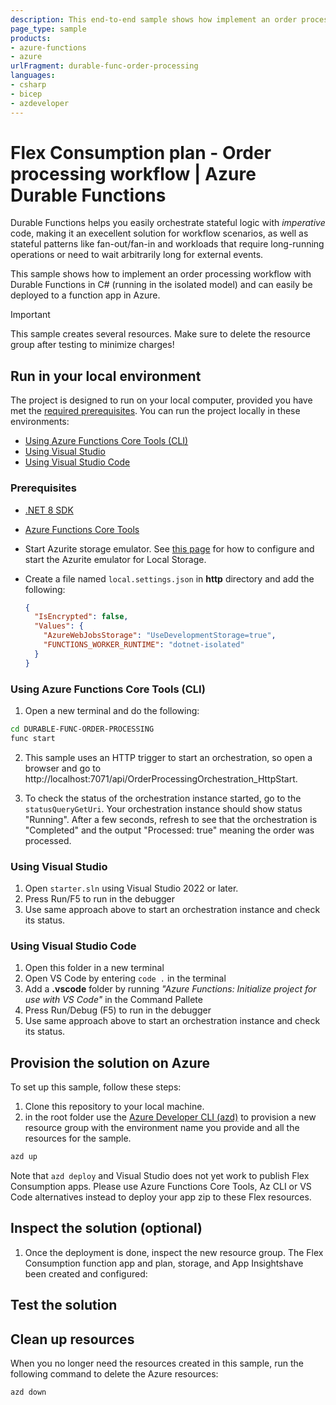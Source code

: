 ```yaml
---
description: This end-to-end sample shows how implement an order processing workflow using Durable Functions. 
page_type: sample
products:
- azure-functions
- azure
urlFragment: durable-func-order-processing
languages:
- csharp
- bicep
- azdeveloper
---
```


# Flex Consumption plan - Order processing workflow | Azure Durable Functions

Durable Functions helps you easily orchestrate stateful logic with *imperative* code, making it an execellent solution for workflow scenarios, as well as stateful patterns like fan-out/fan-in and workloads that require long-running operations or need to wait arbitrarily long for external events. 

This sample shows how to implement an order processing workflow with Durable Functions in C# (running in the isolated model) and can easily be deployed to a function app in Azure. 

> [!IMPORTANT]
> This sample creates several resources. Make sure to delete the resource group after testing to minimize charges!

## Run in your local environment

The project is designed to run on your local computer, provided you have met the [required prerequisites](#prerequisites). You can run the project locally in these environments:

+ [Using Azure Functions Core Tools (CLI)](#using-azure-functions-core-tools-cli)
+ [Using Visual Studio](#using-visual-studio)
+ [Using Visual Studio Code](#using-visual-studio-code)

### Prerequisites

+ [.NET 8 SDK](https://dotnet.microsoft.com/download/dotnet/8.0) 
+ [Azure Functions Core Tools](https://learn.microsoft.com/azure/azure-functions/functions-run-local?tabs=v4%2Cmacos%2Ccsharp%2Cportal%2Cbash#install-the-azure-functions-core-tools)
+ Start Azurite storage emulator. See [this page](https://learn.microsoft.com/azure/storage/common/storage-use-azurite) for how to configure and start the Azurite emulator for Local Storage.
+ Create a file named `local.settings.json` in **http** directory and add the following:

  ```json
  {
    "IsEncrypted": false,
    "Values": {
      "AzureWebJobsStorage": "UseDevelopmentStorage=true",
      "FUNCTIONS_WORKER_RUNTIME": "dotnet-isolated"
    }
  }
  ```

### Using Azure Functions Core Tools (CLI)

1) Open a new terminal and do the following:

```bash
cd DURABLE-FUNC-ORDER-PROCESSING
func start
```

2) This sample uses an HTTP trigger to start an orchestration, so open a browser and go to http://localhost:7071/api/OrderProcessingOrchestration_HttpStart.


3) To check the status of the orchestration instance started, go to the `statusQueryGetUri`. Your orchestration instance should show status "Running". After a few seconds, refresh to see that the orchestration is "Completed" and the output "Processed: true" meaning the order was processed. 

### Using Visual Studio

1) Open `starter.sln` using Visual Studio 2022 or later.
2) Press Run/F5 to run in the debugger
3) Use same approach above to start an orchestration instance and check its status. 

### Using Visual Studio Code

1) Open this folder in a new terminal
2) Open VS Code by entering `code .` in the terminal
3) Add a **.vscode** folder by running *"Azure Functions: Initialize project for use with VS Code"* in the Command Pallete
4) Press Run/Debug (F5) to run in the debugger
5) Use same approach above to start an orchestration instance and check its status. 


## Provision the solution on Azure

To set up this sample, follow these steps:

1. Clone this repository to your local machine.
2. in the root folder use the [Azure Developer CLI (azd)](https://learn.microsoft.com/azure/developer/azure-developer-cli/install-azd?tabs=winget-windows%2Cbrew-mac%2Cscript-linux&pivots=os-windows) to provision a new resource group with the environment name you provide and all the resources for the sample.

```bash
azd up
```

Note that `azd deploy` and Visual Studio does not yet work to publish Flex Consumption apps. Please use Azure Functions Core Tools, Az CLI or VS Code alternatives instead to deploy your app zip to these Flex resources.


## Inspect the solution (optional)

1. Once the deployment is done, inspect the new resource group. The Flex Consumption function app and plan, storage, and App Insightshave been created and configured:


## Test the solution



## Clean up resources

When you no longer need the resources created in this sample, run the following command to delete the Azure resources:

```bash
azd down
```